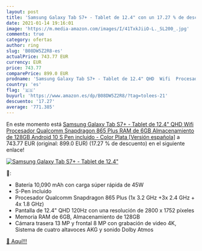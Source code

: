 ```yaml
---
layout: post
title: 'Samsung Galaxy Tab S7+ - Tablet de 12.4" con un 17.27 % de descuento'
date: 2021-01-14 19:16:01
image: 'https://m.media-amazon.com/images/I/41TxkJiiO-L._SL200_.jpg'
comments: true
category: ofertas
author: ring
slug: 'B08DW5Z2R8-es'
actualPrice: 743.77 EUR
currency: EUR
price: 743.77
comparePrice: 899.0 EUR
prodname: 'Samsung Galaxy Tab S7+ - Tablet de 12.4" QHD  Wifi  Procesador Qualcomm Snapdragon 865 Plus  RAM de 6GB  Almacenamiento de 128GB  Android 10  S Pen incluido  - Color Plata [Versión española]'
country: 'es'
flag: '🇪🇸'
buyurl: 'https://www.amazon.es/dp/B08DW5Z2R8/?tag=tolees-21'
descuento: '17.27'
average: '771.385'
---
```


En este momento está [Samsung Galaxy Tab S7+ - Tablet de 12.4" QHD  Wifi  Procesador Qualcomm Snapdragon 865 Plus  RAM de 6GB  Almacenamiento de 128GB  Android 10  S Pen incluido  - Color Plata [Versión española]](https://www.amazon.es/dp/B08DW5Z2R8/?tag=tolees-21) a 743.77 EUR (original: 899.0 EUR) (17.27 %  de descuento) en el siguiente enlace!

[![Samsung Galaxy Tab S7+ - Tablet de 12.4"](https://m.media-amazon.com/images/I/41TxkJiiO-L._SL200_.jpg)](https://www.amazon.es/dp/B08DW5Z2R8/?tag=tolees-21)

🔎:

- Batería 10,090 mAh con carga súper rápida de 45W
- S-Pen incluido
- Procesador Qualcomm Snapdragon 865 Plus (1x 3.2 GHz +3x 2.4 GHz + 4x 1.8 GHz)
- Pantalla de 12.4" QHD 120Hz con una resolución de 2800 x 1752 píxeles
- Memoria RAM de 6GB, Almacenamiento de 128GB
- Cámara trasera 13 MP y frontal 8 MP con grabación de video 4K, Sistema de cuatro altavoces AKG y sonido Dolby Atmos

[🛒 Aquí!!!](https://www.amazon.es/dp/B08DW5Z2R8/?tag=tolees-21)
